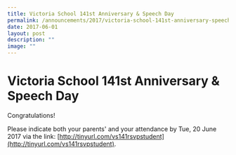 ```yaml
---
title: Victoria School 141st Anniversary & Speech Day
permalink: /announcements/2017/victoria-school-141st-anniversary-speech-day/
date: 2017-06-01
layout: post
description: ""
image: ""
---
```

# **Victoria School 141st Anniversary & Speech Day**

Congratulations!

Please indicate both your parents' and your attendance by Tue, 20 June 2017 via the link: [http://tinyurl.com/vs141rsvpstudent](http://tinyurl.com/vs141rsvpstudent).